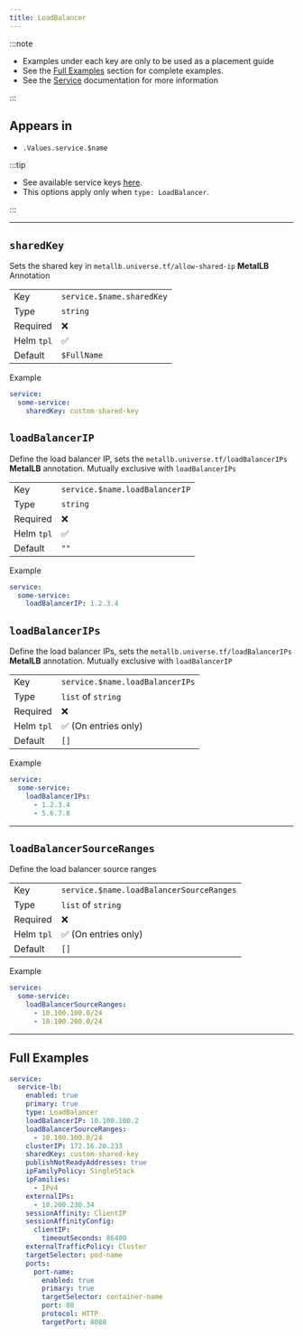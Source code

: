 ```yaml
---
title: LoadBalancer
---
```


:::note

- Examples under each key are only to be used as a placement guide
- See the [Full Examples](#full-examples) section for complete examples.
- See the [Service](/general/common/) documentation for more information

:::

## Appears in

- `.Values.service.$name`

:::tip

- See available service keys [here](/general/common/).
- This options apply only when `type: LoadBalancer`.

:::

---

## `sharedKey`

Sets the shared key in `metallb.universe.tf/allow-shared-ip` **MetalLB** Annotation

|            |                           |
| ---------- | ------------------------- |
| Key        | `service.$name.sharedKey` |
| Type       | `string`                  |
| Required   | ❌                        |
| Helm `tpl` | ✅                        |
| Default    | `$FullName`               |

Example

```yaml
service:
  some-service:
    sharedKey: custom-shared-key
```

## `loadBalancerIP`

Define the load balancer IP, sets the `metallb.universe.tf/loadBalancerIPs` **MetalLB** annotation. Mutually exclusive with `loadBalancerIPs`

|            |                                |
| ---------- | ------------------------------ |
| Key        | `service.$name.loadBalancerIP` |
| Type       | `string`                       |
| Required   | ❌                             |
| Helm `tpl` | ✅                             |
| Default    | `""`                           |

Example

```yaml
service:
  some-service:
    loadBalancerIP: 1.2.3.4
```

## `loadBalancerIPs`

Define the load balancer IPs, sets the `metallb.universe.tf/loadBalancerIPs` **MetalLB** annotation. Mutually exclusive with `loadBalancerIP`

|            |                                 |
| ---------- | ------------------------------- |
| Key        | `service.$name.loadBalancerIPs` |
| Type       | `list` of `string`              |
| Required   | ❌                              |
| Helm `tpl` | ✅ (On entries only)            |
| Default    | `[]`                            |

Example

```yaml
service:
  some-service:
    loadBalancerIPs:
      - 1.2.3.4
      - 5.6.7.8
```

---

## `loadBalancerSourceRanges`

Define the load balancer source ranges

|            |                                          |
| ---------- | ---------------------------------------- |
| Key        | `service.$name.loadBalancerSourceRanges` |
| Type       | `list` of `string`                       |
| Required   | ❌                                       |
| Helm `tpl` | ✅ (On entries only)                     |
| Default    | `[]`                                     |

Example

```yaml
service:
  some-service:
    loadBalancerSourceRanges:
      - 10.100.100.0/24
      - 10.100.200.0/24
```

---

## Full Examples

```yaml
service:
  service-lb:
    enabled: true
    primary: true
    type: LoadBalancer
    loadBalancerIP: 10.100.100.2
    loadBalancerSourceRanges:
      - 10.100.100.0/24
    clusterIP: 172.16.20.233
    sharedKey: custom-shared-key
    publishNotReadyAddresses: true
    ipFamilyPolicy: SingleStack
    ipFamilies:
      - IPv4
    externalIPs:
      - 10.200.230.34
    sessionAffinity: ClientIP
    sessionAffinityConfig:
      clientIP:
        timeoutSeconds: 86400
    externalTrafficPolicy: Cluster
    targetSelector: pod-name
    ports:
      port-name:
        enabled: true
        primary: true
        targetSelector: container-name
        port: 80
        protocol: HTTP
        targetPort: 8080
```
